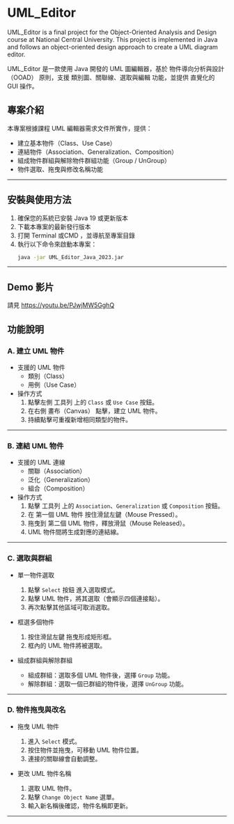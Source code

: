 # UML_Editor

UML_Editor is a final project for the Object-Oriented Analysis and Design course at National Central University. 
This project is implemented in Java and follows an object-oriented design approach to create a UML diagram editor.

UML_Editor 是一款使用 Java 開發的 UML 圖編輯器，基於 物件導向分析與設計（OOAD） 原則，支援 類別圖、關聯線、選取與編輯 功能，並提供 直覺化的 GUI 操作。

## 專案介紹
本專案根據課程 UML 編輯器需求文件所實作，提供：
- 建立基本物件（Class、Use Case）
- 連結物件（Association、Generalization、Composition）
- 組成物件群組與解除物件群組功能（Group / UnGroup）
- 物件選取、拖曳與修改名稱功能


---

## 安裝與使用方法

1. 確保您的系統已安裝 Java 19 或更新版本
2. 下載本專案的最新發行版本
3. 打開 Terminal 或CMD ，並導航至專案目錄
4. 執行以下命令來啟動本專案：
   ```bash
   java -jar UML_Editor_Java_2023.jar
---

## Demo 影片
請見 https://youtu.be/PJwjMW5GghQ

##  功能說明
### A. 建立 UML 物件
- 支援的 UML 物件
  - 類別（Class）
  - 用例（Use Case）
- 操作方式
  1. 點擊左側 工具列 上的 `Class` 或 `Use Case` 按鈕。
  2. 在右側 畫布（Canvas） 點擊，建立 UML 物件。
  3. 持續點擊可重複新增相同類型的物件。

---

### B. 連結 UML 物件
- 支援的 UML 連線
  - 關聯（Association）
  - 泛化（Generalization）
  - 組合（Composition）
- 操作方式
  1. 點擊 工具列 上的 `Association`、`Generalization` 或 `Composition` 按鈕。
  2. 在 第一個 UML 物件 按住滑鼠左鍵（Mouse Pressed）。
  3. 拖曳到 第二個 UML 物件，釋放滑鼠（Mouse Released）。
  4. UML 物件間將生成對應的連結線。

---

###  C. 選取與群組
- 單一物件選取
  1. 點擊 `Select` 按鈕 進入選取模式。
  2. 點擊 UML 物件，將其選取（會顯示四個連接點）。
  3. 再次點擊其他區域可取消選取。

- 框選多個物件
  1. 按住滑鼠左鍵 拖曳形成矩形框。
  2. 框內的 UML 物件將被選取。

- 組成群組與解除群組
  - 組成群組：選取多個 UML 物件後，選擇 `Group` 功能。
  - 解除群組：選取一個已群組的物件後，選擇 `UnGroup` 功能。

---

###  D. 物件拖曳與改名
- 拖曳 UML 物件
  1. 進入 `Select` 模式。
  2. 按住物件並拖曳，可移動 UML 物件位置。
  3. 連接的關聯線會自動調整。

- 更改 UML 物件名稱
  1. 選取 UML 物件。
  2. 點擊 `Change Object Name` 選單。
  3. 輸入新名稱後確認，物件名稱即更新。

---

